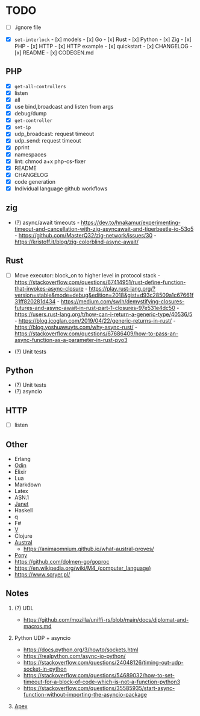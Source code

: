 # TODO

- [ ] .ignore file

- [x] `set-interlock`
      - [x] models
      - [x] Go
      - [x] Rust
      - [x] Python
      - [x] Zig
      - [x] PHP
      - [x] HTTP
      - [x] HTTP example
      - [x] quickstart
      - [x] CHANGELOG
      - [x] README
      - [x] CODEGEN.md

## PHP

- [x] `get-all-controllers`
- [x] listen
- [x] all
- [x] use bind,broadcast and listen from args
- [x] debug/dump
- [x] `get-controller`
- [x] `set-ip`
- [x] udp_broadcast: request timeout
- [x] udp_send: request  timeout
- [x] pprint
- [x] namespaces
- [x] lint: chmod a+x php-cs-fixer
- [x] README
- [x] CHANGELOG
- [x] code generation
- [x] Individual language github workflows

## zig
- (?) async/await timeouts
      - https://dev.to/hnakamur/experimenting-timeout-and-cancellation-with-zig-asyncawait-and-tigerbeetle-io-53o5
      - https://github.com/MasterQ32/zig-network/issues/30
      - https://kristoff.it/blog/zig-colorblind-async-await/

## Rust
- [ ] Move executor::block_on to higher level in protocol stack
      - https://stackoverflow.com/questions/67414951/rust-define-function-that-invokes-async-closure
      - https://play.rust-lang.org/?version=stable&mode=debug&edition=2018&gist=d93c28509a1c67661f31ff820281d434
      - https://medium.com/swlh/demystifying-closures-futures-and-async-await-in-rust-part-1-closures-97e531e4dc50
      - https://users.rust-lang.org/t/how-can-i-return-a-generic-type/40536/5
      - https://blog.jcoglan.com/2019/04/22/generic-returns-in-rust/
      - https://blog.yoshuawuyts.com/why-async-rust/
      - https://stackoverflow.com/questions/67686409/how-to-pass-an-async-function-as-a-parameter-in-rust-pyo3

- (?) Unit tests

## Python
- (?) Unit tests
- (?) asyncio
      
## HTTP
- [ ] listen

## Other
   - Erlang
   - [Odin](https://odin-lang.org)
   - Elixir
   - Lua
   - Markdown
   - Latex
   - ASN.1
   - [Janet](https://janet-lang.org)
   - Haskell
   - q
   - F#
   - [V](https://vlang.io)
   - Clojure
   - [Austral](https://borretti.me/article/introducing-austral#status)
      - https://animaomnium.github.io/what-austral-proves/
   - [Pony](https://www.ponylang.io/discover/#why-pony)
   - https://github.com/dolmen-go/goproc
   - https://en.wikipedia.org/wiki/M4_(computer_language)
   - https://www.scryer.pl/


## Notes

1. (?) UDL
   - https://github.com/mozilla/uniffi-rs/blob/main/docs/diplomat-and-macros.md

2. Python UDP + asyncio
   - https://docs.python.org/3/howto/sockets.html
   - https://realpython.com/async-io-python/
   - https://stackoverflow.com/questions/24048126/timing-out-udp-socket-in-python
   - https://stackoverflow.com/questions/54689032/how-to-set-timeout-for-a-block-of-code-which-is-not-a-function-python3
   - https://stackoverflow.com/questions/35585935/start-async-function-without-importing-the-asyncio-package

3. [Apex](https://apexlang.io)
